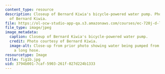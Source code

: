 ```yaml
---
content_type: resource
description: Closeup of Bernard Kiwia's bicycle-powered water pump. Photo courtesy
  of Bernard Kiwia.
file: https://ol-ocw-studio-app-qa.s3.amazonaws.com/courses/ec-720j-d-lab-ii-design-spring-2010/3794b0017caf5903261f027d224b1333_fig1b.jpg
file_type: image/jpeg
image_metadata:
  caption: Closeup of Bernard Kiwia's bicycle-powered water pump.
  credit: Photo courtesy of Bernard Kiwia.
  image-alt: Close-up from prior photo showing water being pumped from a bucket through
    a long hose.
resourcetype: Image
title: fig1b.jpg
uid: 3794b001-7caf-5903-261f-027d224b1333
---
```


